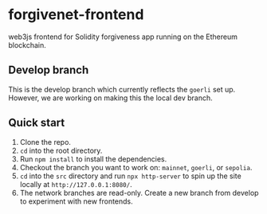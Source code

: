 # forgivenet-frontend

web3js frontend for Solidity forgiveness app running on the Ethereum blockchain.

## Develop branch

This is the develop branch which currently reflects the `goerli` set up. However, we are working on making this the local dev branch. 

## Quick start

1. Clone the repo.
2. `cd` into the root directory.
3. Run `npm install` to install the dependencies.
4. Checkout the branch you want to work on: `mainnet`, `goerli`, or `sepolia`.
5. `cd` into the `src` directory and run `npx http-server` to spin up the site locally at `http://127.0.0.1:8080/`.
6. The network branches are read-only. Create a new branch from develop to experiment with new frontends.